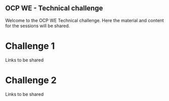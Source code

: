 ## OCP WE - Technical challenge

Welcome to the OCP WE Technical challenge. Here the material and content for the sessions will be shared.

# Challenge 1
Links to be shared

# Challenge 2 
Links to be shared
